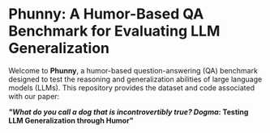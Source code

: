 # Phunny: A Humor-Based QA Benchmark for Evaluating LLM Generalization  

Welcome to **Phunny**, a humor-based question-answering (QA) benchmark designed to test the reasoning and generalization abilities of large language models (LLMs). This repository provides the dataset and code associated with our paper:  

**_"What do you call a *dog* that is incontrovertibly true? *Dog*ma_: Testing LLM Generalization through Humor"**  

